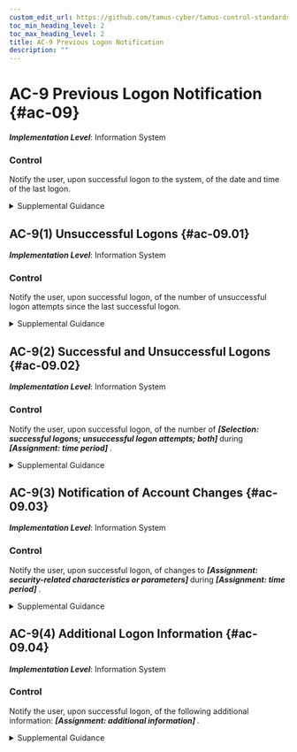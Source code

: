 ```yaml
---
custom_edit_url: https://github.com/tamus-cyber/tamus-control-standards/tree/main/content/tamus.edu/TAMUS_profile.yaml
toc_min_heading_level: 2
toc_max_heading_level: 2
title: AC-9 Previous Logon Notification
description: ""
---
```


# AC-9 Previous Logon Notification {#ac-09}

_**Implementation Level**_: Information System

### Control

Notify the user, upon successful logon to the system, of the date and time of the last logon.


<details><summary>Supplemental Guidance</summary>Previous logon notification is applicable to system access via human user interfaces and access to systems that occurs in other types of architectures. Information about the last successful logon allows the user to recognize if the date and time provided is not consistent with the user’s last access.</details>


## AC-9(1) Unsuccessful Logons {#ac-09.01}

_**Implementation Level**_: Information System

### Control

Notify the user, upon successful logon, of the number of unsuccessful logon attempts since the last successful logon.


<details><summary>Supplemental Guidance</summary>Information about the number of unsuccessful logon attempts since the last successful logon allows the user to recognize if the number of unsuccessful logon attempts is consistent with the user’s actual logon attempts.</details>


## AC-9(2) Successful and Unsuccessful Logons {#ac-09.02}

_**Implementation Level**_: Information System

### Control

Notify the user, upon successful logon, of the number of <strong title="ac-09.02_odp.01"> <em>[Selection: successful logons; unsuccessful logon attempts; both]</em> </strong> during <strong title="ac-09.02_odp.02"> <em>[Assignment: time period]</em> </strong>.


<details><summary>Supplemental Guidance</summary>Information about the number of successful and unsuccessful logon attempts within a specified time period allows the user to recognize if the number and type of logon attempts are consistent with the user’s actual logon attempts.</details>


## AC-9(3) Notification of Account Changes {#ac-09.03}

_**Implementation Level**_: Information System

### Control

Notify the user, upon successful logon, of changes to <strong title="ac-09.03_odp.01"> <em>[Assignment: security-related characteristics or parameters]</em> </strong> during <strong title="ac-09.03_odp.02"> <em>[Assignment: time period]</em> </strong>.


<details><summary>Supplemental Guidance</summary>Information about changes to security-related account characteristics within a specified time period allows users to recognize if changes were made without their knowledge.</details>


## AC-9(4) Additional Logon Information {#ac-09.04}

_**Implementation Level**_: Information System

### Control

Notify the user, upon successful logon, of the following additional information: <strong title="ac-09.04_odp"> <em>[Assignment: additional information]</em> </strong>.


<details><summary>Supplemental Guidance</summary>Organizations can specify additional information to be provided to users upon logon, including the location of the last logon. User location is defined as information that can be determined by systems, such as Internet Protocol (IP) addresses from which network logons occurred, notifications of local logons, or device identifiers.</details>
